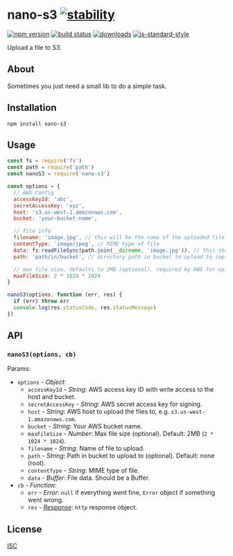 # nano-s3 [![stability][0]][1]

[![npm version][2]][3] [![build status][4]][5]
[![downloads][8]][9] [![js-standard-style][10]][11]

Upload a file to S3.

[0]: https://img.shields.io/badge/stability-stable-brightgreen.svg?style=flat-square
[1]: https://nodejs.org/api/documentation.html#documentation_stability_index
[2]: https://img.shields.io/npm/v/nano-s3.svg?style=flat-square
[3]: https://npmjs.org/package/nano-s3
[4]: https://img.shields.io/travis/ungoldman/nano-s3/master.svg?style=flat-square
[5]: https://travis-ci.org/ungoldman/nano-s3
[8]: http://img.shields.io/npm/dm/nano-s3.svg?style=flat-square
[9]: https://npmjs.org/package/nano-s3
[10]: https://img.shields.io/badge/code%20style-standard-brightgreen.svg?style=flat-square
[11]: https://github.com/feross/standard

## About

Sometimes you just need a small lib to do a simple task.

## Installation

```
npm install nano-s3
```

## Usage

```js
const fs = require('fs')
const path = require('path')
const nanoS3 = require('nano-s3')

const options = {
  // AWS Config
  accessKeyId: 'abc',
  secretAccessKey: 'xyz',
  host: 's3.us-west-1.amazonaws.com',
  bucket: 'your-bucket-name',

  // file info
  filename: 'image.jpg', // this will be the name of the uploaded file on S3
  contentType: `image/jpeg`, // MIME type of file
  data: fs.readFileSync(path.join(__dirname, 'image.jpg')), // this should be a Buffer
  path: 'path/in/bucket', // directory path in bucket to upload to (optional)

  // max file size, defaults to 2MB (optional). required by AWS for upload policy.
  maxFileSize: 2 * 1024 * 1024
}

nanoS3(options, function (err, res) {
  if (err) throw err
  console.log(res.statusCode, res.statusMessage)
})
```

## API

### `nanoS3(options, cb)`

Params:
- `options` - *Object*:
  - `accessKeyId` - *String*: AWS access key ID with write access to the host and bucket.
  - `secretAccessKey` - *String*: AWS secret access key for signing.
  - `host` - *String*: AWS host to upload the files to, e.g. `s3.us-west-1.amazonaws.com`.
  - `bucket` - *String*: Your AWS bucket name.
  - `maxFileSize` - *Number*: Max file size (optional). Default: 2MB (`2 * 1024 * 1024`).
  - `filename` - *String*: Name of file to upload.
  - `path` - *String*: Path in bucket to upload to (optional). Default: none (root).
  - `contentType` - *String*: MIME type of file.
  - `data` - *Buffer*: File data. Should be a Buffer.
- `cb` - *Function*:
  - `err` - *Error*: `null` if everything went fine, `Error` object if something went wrong.
  - `res` - [*Response*](https://nodejs.org/api/http.html#http_class_http_serverresponse): `http` response object.

## License

[ISC](LICENSE.md)
